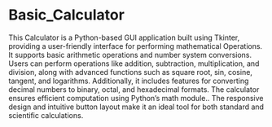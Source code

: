 ﻿# Basic_Calculator
This Calculator is a Python-based GUI application built using Tkinter, providing a user-friendly interface for performing mathematical Operations. It supports basic arithmetic operations and number system conversions. Users can perform operations like addition, subtraction, multiplication, and division, along with advanced functions such as square root, sin, cosine, tangent, and logarithms. Additionally, it includes features for converting decimal numbers to binary, octal, and hexadecimal formats. The calculator ensures efficient computation using Python’s math module.. The responsive design and intuitive button layout make it an ideal tool for both standard and scientific calculations.
